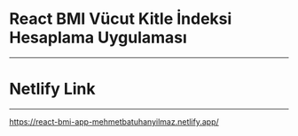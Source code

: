 # React BMI Vücut Kitle İndeksi Hesaplama Uygulaması
---
# Netlify Link
---
https://react-bmi-app-mehmetbatuhanyilmaz.netlify.app/

